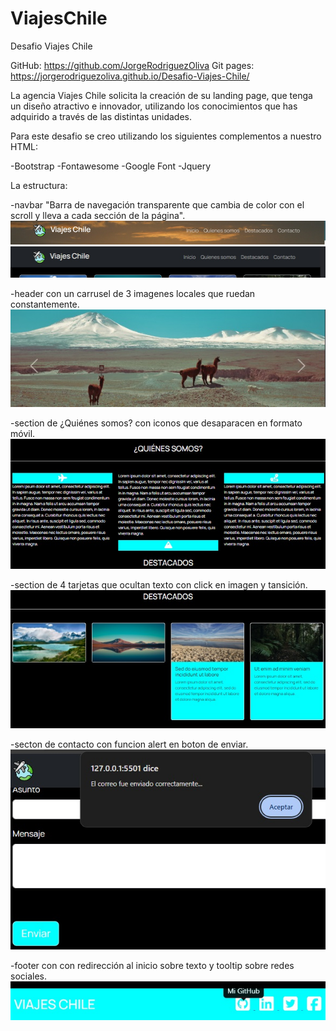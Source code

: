# ViajesChile
Desafio Viajes Chile

GitHub: https://github.com/JorgeRodriguezOliva
Git pages: https://jorgerodriguezoliva.github.io/Desafio-Viajes-Chile/

La agencia Viajes Chile solicita la creación de su landing page, que tenga un diseño atractivo
e innovador, utilizando los conocimientos que has adquirido a través de las distintas
unidades.

Para este desafio se creo utilizando los siguientes complementos a nuestro HTML:

-Bootstrap
-Fontawesome
-Google Font
-Jquery

La estructura:

-navbar "Barra de navegación transparente que cambia de color con el scroll y lleva a cada sección de la página".
![Transparente](./assets/img/Navbar%20transparente.jpg)
![Dark](./assets/img/Navbar%20dark.jpg)

-header con un carrusel de 3 imagenes locales que ruedan constantemente.
![Carrusel](./assets/img/Carrusel.jpg)

-section de ¿Quiénes somos? con iconos que desaparacen en formato móvil.
![Carrusel](./assets/img/Somos.jpg)

-section de 4 tarjetas que ocultan texto con click en imagen y tansición.
![Carrusel](./assets/img/cards.jpg)

-secton de contacto con funcion alert en boton de enviar.
![Contacto](./assets/img/Contacto.jpg)

-footer con con redirección al inicio sobre texto y tooltip sobre redes sociales.
![footer](./assets/img/footer.jpg)